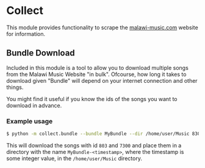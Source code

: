 Collect
=======

This module provides functionality to scrape the 
[malawi-music.com](http://malawi-music.com) website for information.

## Bundle Download

Included in this module is a tool to allow you to download multiple
songs from the Malawi Music Website "in bulk". Ofcourse, how long
it takes to download given "Bundle" will depend on your internet 
connection and other things.

You might find it useful if you know the ids of the songs you want 
to download in advance.

### Example usage

```sh
$ python -m collect.bundle --bundle MyBundle --dir /home/user/Music 830 7300
```

This will download the songs with id `803` and `7300` and place them
in a directory with the name `MyBundle-<timestamp>`, where the timestamp
is some integer value, in the `/home/user/Music` directory.
